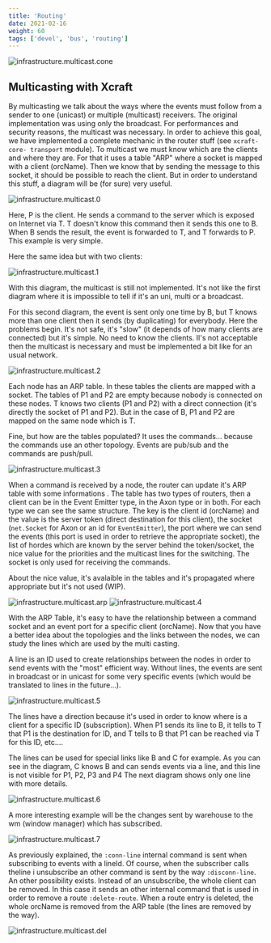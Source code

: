 ```yaml
---
title: 'Routing'
date: 2021-02-16
weight: 60
tags: ['devel', 'bus', 'routing']
---
```


![infrastructure.multicast.cone](/img/infrastructure.multicast.cone.png)

## Multicasting with Xcraft

By multicasting we talk about the ways where the events must follow from a
sender to one (unicast) or multiple (multicast) receivers. The original
implementation was using only the broadcast. For performances and security
reasons, the multicast was necessary. In order to achieve this goal, we have
implemented a complete mechanic in the router stuff (see
`xcraft-core- transport` module). To multicast we must know which are the
clients and where they are. For that it uses a table "ARP" where a socket is
mapped with a client (orcName). Then we know that by sending the message to this
socket, it should be possible to reach the client. But in order to understand
this stuff, a diagram will be (for sure) very useful.

![infrastructure.multicast.0](/img/infrastructure.multicast.0.png)

Here, P is the client. He sends a command to the server which is exposed on
Internet via T. T doesn't know this command then it sends this one to B. When B
sends the result, the event is forwarded to T, and T forwards to P. This example
is very simple.

Here the same idea but with two clients:

![infrastructure.multicast.1](/img/infrastructure.multicast.1.png)

With this diagram, the multicast is still not implemented. It's not like the
first diagram where it is impossible to tell if it's an uni, multi or a
broadcast.

For this second diagram, the event is sent only one time by B, but T knows more
than one client then it sends (by duplicating) for everybody. Here the problems
begin. It's not safe, it's "slow" (it depends of how many clients are connected)
but it's simple. No need to know the clients. Il's not acceptable then the
multicast is necessary and must be implemented a bit like for an usual network.

![infrastructure.multicast.2](/img/infrastructure.multicast.2.png)

Each node has an ARP table. In these tables the clients are mapped with a
socket. The tables of P1 and P2 are empty because nobody is connected on these
nodes. T knows two clients (P1 and P2) with a direct connection (it's directly
the socket of P1 and P2). But in the case of B, P1 and P2 are mapped on the same
node which is T.

Fine, but how are the tables populated? It uses the commands... because the
commands use an other topology. Events are pub/sub and the commands are
push/pull.

![infrastructure.multicast.3](/img/infrastructure.multicast.3.png)

When a command is received by a node, the router can update it's ARP table with
some informations . The table has two types of routers, then a client can be in
the Event Emitter type, in the Axon type or in both. For each type we can see
the same structure. The key is the client id (orcName) and the value is the
server token (direct destination for this client), the socket (`net.Socket` for
Axon or an id for `EventEmitter`), the port where we can send the events (this
port is used in order to retrieve the appropriate socket), the list of hordes
which are known by the server behind the token/socket, the nice value for the
priorities and the multicast lines for the switching. The socket is only used
for receiving the commands.

About the nice value, it's avalaible in the tables and it's propagated where
appropriate but it's not used (WIP).

![infrastructure.multicast.arp](/img/infrastructure.multicast.arp.png)
![infrastructure.multicast.4](/img/infrastructure.multicast.4.png)

With the ARP Table, it's easy to have the relationship between a command socket
and an event port for a specific client (orcName). Now that you have a better
idea about the topologies and the links between the nodes, we can study the
lines which are used by the multi casting.

A line is an ID used to create relationships between the nodes in order to send
events with the "most" efficient way. Without lines, the events are sent in
broadcast or in unicast for some very specific events (which would be translated
to lines in the future...).

![infrastructure.multicast.5](/img/infrastructure.multicast.5.png)

The lines have a direction because it's used in order to know where is a client
for a specific ID (subscription). When P1 sends its line to B, it tells to T
that P1 is the destination for ID, and T tells to B that P1 can be reached via T
for this ID, etc....

The lines can be used for special links like B and C for example. As you can see
in the diagram, C knows B and can sends events via a line, and this line is not
visible for P1, P2, P3 and P4 The next diagram shows only one line with more
details.

![infrastructure.multicast.6](/img/infrastructure.multicast.6.png)

A more interesting example will be the changes sent by warehouse to the wm
(window manager) which has subscribed.

![infrastructure.multicast.7](/img/infrastructure.multicast.7.png)

As previously explained, the `:conn-line` internal command is sent when
subscribing to events with a lineId. Of course, when the subscriber calls
theline i unsubscribe an other command is sent by the way `:disconn-line`. An
other possibility exists. Instead of an unsubscribe, the whole client can be
removed. In this case it sends an other internal command that is used in order
to remove a route `:delete-route`. When a route entry is deleted, the whole
orcName is removed from the ARP table (the lines are removed by the way).

![infrastructure.multicast.del](/img/infrastructure.multicast.del.png?width=400px)
